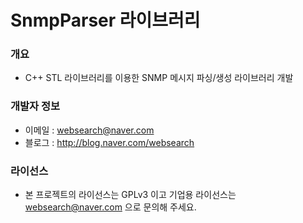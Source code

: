 ﻿# SnmpParser 라이브러리

### 개요

* C++ STL 라이브러리를 이용한 SNMP 메시지 파싱/생성 라이브러리 개발

### 개발자 정보

* 이메일 : websearch@naver.com
* 블로그 : http://blog.naver.com/websearch

### 라이선스

* 본 프로젝트의 라이선스는 GPLv3 이고 기업용 라이선스는 websearch@naver.com 으로 문의해 주세요.

